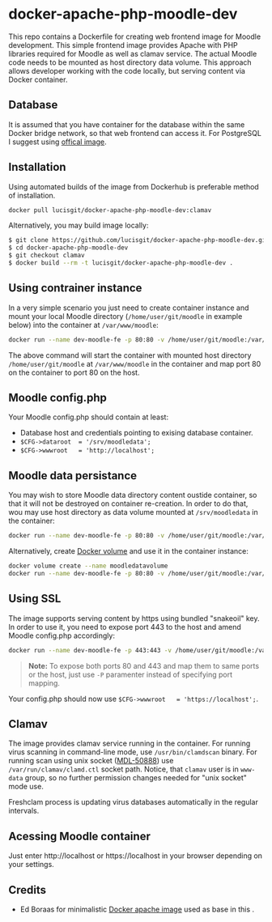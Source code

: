 docker-apache-php-moodle-dev
=============

This repo contains a Dockerfile for creating web frontend image for Moodle
development.  This simple frontend image provides Apache with PHP libraries
required for Moodle as well as clamav service. The actual Moodle code needs
to be mounted as host directory data volume. This approach allows developer
working with the code locally, but serving content via Docker container.

## Database

It is assumed that you have container for the database within the same Docker
bridge network, so that web frontend can access it. For PostgreSQL I suggest
using [offical image](https://hub.docker.com/_/postgres/).

## Installation

Using automated builds of the image from Dockerhub is preferable method of
installation.

```bash
docker pull lucisgit/docker-apache-php-moodle-dev:clamav
```

Alternatively, you may build image locally:

```bash
$ git clone https://github.com/lucisgit/docker-apache-php-moodle-dev.git
$ cd docker-apache-php-moodle-dev
$ git checkout clamav
$ docker build --rm -t lucisgit/docker-apache-php-moodle-dev .
```

## Using contrainer instance

In a very simple scenario you just need to create container instance and mount
your local Moodle directory (`/home/user/git/moodle` in example below) into the
container at `/var/www/moodle`:

```bash
docker run --name dev-moodle-fe -p 80:80 -v /home/user/git/moodle:/var/www/moodle -d lucisgit/docker-apache-php-moodle-dev
```

The above command will start the container with mounted host directory
`/home/user/git/moodle` at `/var/www/moodle` in the container and map port 80
on the container to port 80 on the host.

## Moodle config.php

Your Moodle config.php should contain at least:

* Database host and credentials pointing to exising database container.
* `$CFG->dataroot  = '/srv/moodledata';`
* `$CFG->wwwroot   = 'http://localhost';`

## Moodle data persistance

You may wish to store Moodle data directory content oustide container, so that
it will not be destroyed on container re-creation. In order to do that, wou may use host
directory as data volume mounted at `/srv/moodledata` in the container:

```bash
docker run --name dev-moodle-fe -p 80:80 -v /home/user/git/moodle:/var/www/moodle -v /home/user/moodledata:/srv/moodledata -d lucisgit/docker-apache-php-moodle-dev
```

Alternatively, create [Docker volume](https://docs.docker.com/engine/tutorials/dockervolumes/) and use it in the container instance:

```bash
docker volume create --name moodledatavolume
docker run --name dev-moodle-fe -p 80:80 -v /home/user/git/moodle:/var/www/moodle -v moodledatavolume:/srv/moodledata -d lucisgit/docker-apache-php-moodle-dev
```

## Using SSL

The image supports serving content by https using bundled "snakeoil" key. In
order to use it, you need to expose port 443 to the host and amend Moodle
config.php accordingly:

```bash
docker run --name dev-moodle-fe -p 443:443 -v /home/user/git/moodle:/var/www/moodle -d lucisgit/docker-apache-php-moodle-dev
```
> **Note:** To expose both ports 80 and 443 and map them to same ports or the host, just use `-P` paramenter instead of specifying port mapping. 

Your config.php should now use `$CFG->wwwroot   = 'https://localhost';`.

## Clamav

The image provides clamav service running in the container. For running
virus scanning in command-line mode, use `/usr/bin/clamdscan` binary. For
running scan using unix socket
([MDL-50888](https://tracker.moodle.org/browse/MDL-50888)) use
`/var/run/clamav/clamd.ctl` socket path. Notice, that `clamav` user is in
`www-data` group, so no further permission changes needed for "unix socket"
mode use.

Freshclam process is updating virus databases automatically in the regular
intervals.

## Acessing Moodle container

Just enter http://localhost or https://localhost in your browser depending on
your settings.

## Credits

* Ed Boraas for minimalistic [Docker apache image](https://hub.docker.com/r/eboraas/apache/) used as base in this .
